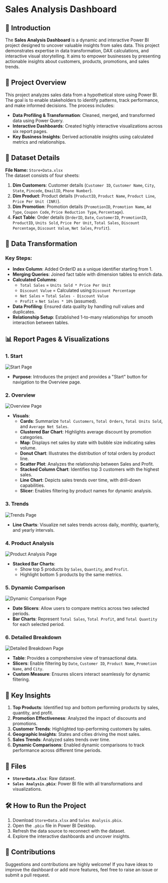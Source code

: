 # Sales Analysis Dashboard

## 🌟 Introduction
The **Sales Analysis Dashboard** is a dynamic and interactive Power BI project designed to uncover valuable insights from sales data. This project demonstrates expertise in data transformation, DAX calculations, and interactive visual storytelling. It aims to empower businesses by presenting actionable insights about customers, products, promotions, and sales trends.

## 🚀 Project Overview
This project analyzes sales data from a hypothetical store using Power BI. The goal is to enable stakeholders to identify patterns, track performance, and make informed decisions. The process includes:
- **Data Profiling & Transformation**: Cleaned, merged, and transformed data using Power Query.
- **Interactive Dashboards**: Created highly interactive visualizations across six report pages.
- **Key Business Insights**: Derived actionable insights using calculated metrics and relationships.

## 📂 Dataset Details
**File Name:** `Store+Data.xlsx`  
The dataset consists of four sheets:
1. **Dim Customers**: Customer details (`Customer ID`, `Customer Name`, `City`, `State`, `Pincode`, `EmailID`, `Phone Number`).
2. **Dim Product**: Product details (`ProductID`, `Product Name`, `Product Line`, `Price Per Unit (INR)`).
3. **Dim Promotion**: Promotion details (`PromotionID`, `Promotion Name`, `Ad Type`, `Coupon Code`, `Price Reduction Type`, `Percentage`).
4. **Fact Table**: Order details (`OrderID`, `Date`, `CustomerID`, `PromotionID`, `ProductID`, `Units Sold`, `Price Per Unit`, `Total Sales`, `Discount Percentage`, `Discount Value`, `Net Sales`, `Profit`).

## 🔧 Data Transformation
### Key Steps:
- **Index Column**: Added OrderID as a unique identifier starting from 1.
- **Merging Queries**: Joined fact table with dimension tables to enrich data.
- **Calculated Columns**:
  - `Total Sales` = `Units Sold * Price Per Unit`
  - `Discount Value` = Calculated using `Discount Percentage`
  - `Net Sales` = `Total Sales - Discount Value`
  - `Profit` = `Net Sales * 10%` (assumed).
- **Data Profiling**: Ensured data quality by handling null values and duplicates.
- **Relationship Setup**: Established 1-to-many relationships for smooth interaction between tables.

## 📊 Report Pages & Visualizations
### 1. **Start**
![Start Page](screenshots/start.PNG)
- **Purpose**: Introduces the project and provides a "Start" button for navigation to the Overview page.

### 2. **Overview**
![Overview Page](screenshots/overview.PNG)
- **Visuals**:
  - **Cards**: Summarize `Total Customers`, `Total Orders`, `Total Units Sold`, and `Average Net Sales`.
  - **Clustered Bar Chart**: Highlights average discount by promotion categories.
  - **Map**: Displays net sales by state with bubble size indicating sales volume.
  - **Donut Chart**: Illustrates the distribution of total orders by product line.
  - **Scatter Plot**: Analyzes the relationship between Sales and Profit.
  - **Stacked Column Chart**: Identifies top 3 customers with the highest sales.
  - **Line Chart**: Depicts sales trends over time, with drill-down capabilities.
  - **Slicer**: Enables filtering by product names for dynamic analysis.

### 3. **Trends**
![Trends Page](screenshots/trends.PNG)
- **Line Charts**: Visualize net sales trends across daily, monthly, quarterly, and yearly intervals.

### 4. **Product Analysis**
![Product Analysis Page](screenshots/product_analysis.PNG)
- **Stacked Bar Charts**:
  - Show top 5 products by `Sales`, `Quantity`, and `Profit`.
  - Highlight bottom 5 products by the same metrics.

### 5. **Dynamic Comparison**
![Dynamic Comparison Page](screenshots/dynamic_comparison.PNG)
- **Date Slicers**: Allow users to compare metrics across two selected periods.
- **Bar Charts**: Represent `Total Sales`, `Total Profit`, and `Total Quantity` for each selected period.

### 6. **Detailed Breakdown**
![Detailed Breakdown Page](screenshots/detailed_breakdown.PNG)
- **Table**: Provides a comprehensive view of transactional data.
- **Slicers**: Enable filtering by `Date`, `Customer ID`, `Product Name`, `Promotion Name`, and `City`.
- **Custom Measure**: Ensures slicers interact seamlessly for dynamic filtering.

## 🌟 Key Insights
1. **Top Products**: Identified top and bottom performing products by sales, quantity, and profit.
2. **Promotion Effectiveness**: Analyzed the impact of discounts and promotions.
3. **Customer Trends**: Highlighted top-performing customers by sales.
4. **Geographic Insights**: States and cities driving the most sales.
5. **Sales Trends**: Analyzed sales trends over time.
6. **Dynamic Comparisons**: Enabled dynamic comparisons to track performance across different time periods.

## 📁 Files
- **`Store+Data.xlsx`**: Raw dataset.
- **`Sales Analysis.pbix`**: Power BI file with all transformations and visualizations.

## 🛠 How to Run the Project
1. Download `Store+Data.xlsx` and `Sales Analysis.pbix`.
2. Open the `.pbix` file in Power BI Desktop.
3. Refresh the data source to reconnect with the dataset.
4. Explore the interactive dashboards and uncover insights.

## 🤝 Contributions
Suggestions and contributions are highly welcome! If you have ideas to improve the dashboard or add more features, feel free to raise an issue or submit a pull request.
